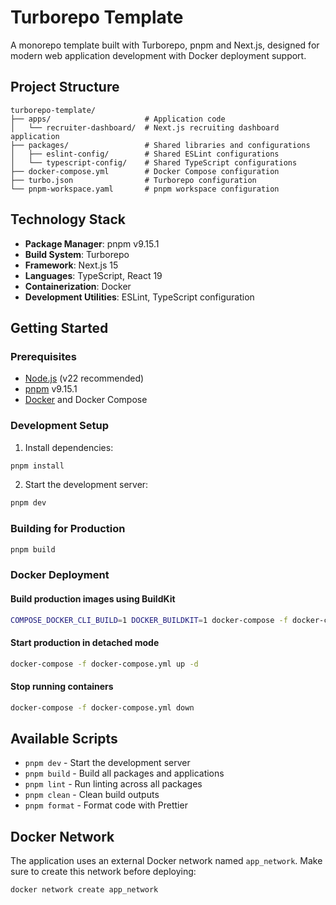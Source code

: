 # Turborepo Template

A monorepo template built with Turborepo, pnpm and Next.js, designed for modern web application development with Docker deployment support.

## Project Structure

```
turborepo-template/
├── apps/                     # Application code
│   └── recruiter-dashboard/  # Next.js recruiting dashboard application
├── packages/                 # Shared libraries and configurations
│   ├── eslint-config/        # Shared ESLint configurations
│   └── typescript-config/    # Shared TypeScript configurations
├── docker-compose.yml        # Docker Compose configuration
├── turbo.json                # Turborepo configuration
└── pnpm-workspace.yaml       # pnpm workspace configuration
```

## Technology Stack

- **Package Manager**: pnpm v9.15.1
- **Build System**: Turborepo
- **Framework**: Next.js 15
- **Languages**: TypeScript, React 19
- **Containerization**: Docker
- **Development Utilities**: ESLint, TypeScript configuration

## Getting Started

### Prerequisites

- [Node.js](https://nodejs.org/) (v22 recommended)
- [pnpm](https://pnpm.io/) v9.15.1
- [Docker](https://www.docker.com/) and Docker Compose

### Development Setup

1. Install dependencies:

```bash
pnpm install
```

2. Start the development server:

```bash
pnpm dev
```

### Building for Production

```bash
pnpm build
```

### Docker Deployment

#### Build production images using BuildKit

```bash
COMPOSE_DOCKER_CLI_BUILD=1 DOCKER_BUILDKIT=1 docker-compose -f docker-compose.yml build
```

#### Start production in detached mode

```bash
docker-compose -f docker-compose.yml up -d
```

#### Stop running containers

```bash
docker-compose -f docker-compose.yml down
```

## Available Scripts

- `pnpm dev` - Start the development server
- `pnpm build` - Build all packages and applications
- `pnpm lint` - Run linting across all packages
- `pnpm clean` - Clean build outputs
- `pnpm format` - Format code with Prettier

## Docker Network

The application uses an external Docker network named `app_network`. Make sure to create this network before deploying:

```bash
docker network create app_network
```